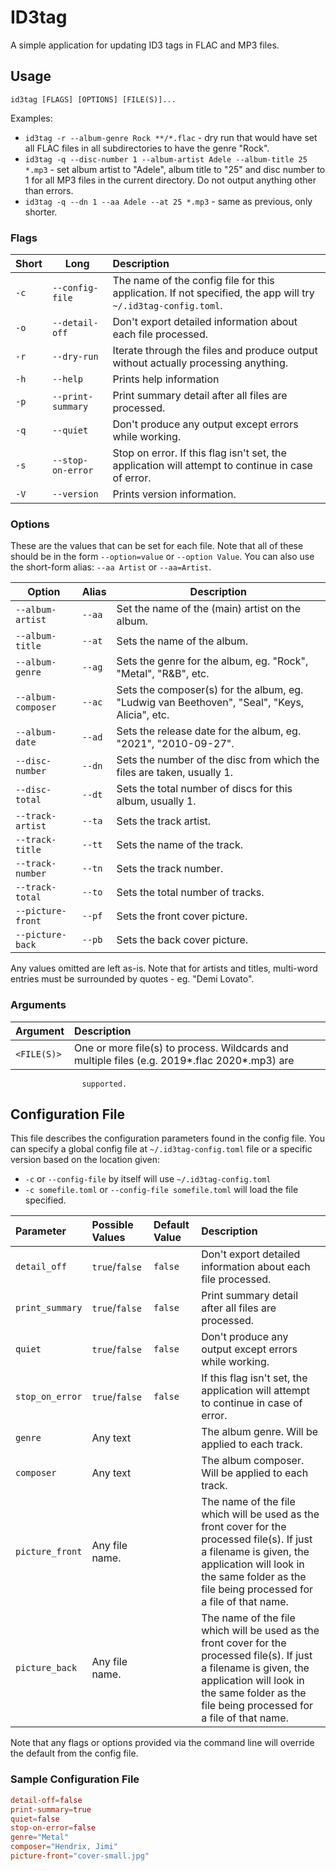 # ID3tag

A simple application for updating ID3 tags in FLAC and MP3 files.

## Usage

`id3tag [FLAGS] [OPTIONS] [FILE(S)]...`

Examples:

- `id3tag -r --album-genre Rock **/*.flac` - dry run that would have set all FLAC files in all subdirectories to have the genre "Rock".
- `id3tag -q --disc-number 1 --album-artist Adele --album-title 25 *.mp3` - set album artist to "Adele", album title to "25" and disc number to 1 for all MP3 files in the current directory. Do not output anything other than errors.
- `id3tag -q --dn 1 --aa Adele --at 25 *.mp3` - same as previous, only shorter.

### Flags

|Short|Long|Description|
|-----|----|:---------|
`-c`|`--config-file`|The name of the config file for this application. If not specified, the app will try `~/.id3tag-config.toml`.
`-o`|`--detail-off`|Don't export detailed information about each file processed.
`-r`|`--dry-run`|Iterate through the files and produce output without actually processing anything.
`-h`|`--help`|Prints help information
`-p`|`--print-summary`|Print summary detail after all files are processed.
`-q`|`--quiet`|Don't produce any output except errors while working.
`-s`|`--stop-on-error`|Stop on error. If this flag isn't set, the application will attempt to continue in case of error.
`-V`|`--version`|Prints version information.

### Options

These are the values that can be set for each file. Note that all of these should be in the form `--option=value` or `--option Value`. You can also use the short-form alias: `--aa Artist` or `--aa=Artist`.

|Option|Alias|Description|
|------|-----|-----------|
|`--album-artist`|`--aa`|Set the name of the (main) artist on the album.
|`--album-title`|`--at`|Sets the name of the album.
|`--album-genre`|`--ag`|Sets the genre for the album, eg. "Rock", "Metal", "R&B", etc.
|`--album-composer`|`--ac`|Sets the composer(s) for the album, eg. "Ludwig van Beethoven", "Seal", "Keys, Alicia", etc.
|`--album-date`|`--ad`|Sets the release date for the album, eg. "2021", "2010-09-27".
|`--disc-number`|`--dn`|Sets the number of the disc from which the files are taken, usually 1.
|`--disc-total`|`--dt`|Sets the total number of discs for this album, usually 1.
|`--track-artist`|`--ta`|Sets the track artist.
|`--track-title`|`--tt`|Sets the name of the track.
|`--track-number`|`--tn`|Sets the track number.
|`--track-total`|`--to`|Sets the total number of tracks.
|`--picture-front`|`--pf`|Sets the front cover picture.
|`--picture-back`|`--pb`|Sets the back cover picture.

Any values omitted are left as-is. Note that for artists and titles, multi-word entries must be surrounded by quotes - eg. "Demi Lovato".

### Arguments

|Argument|Description|
|--------|:----------|
`<FILE(S)>`|One or more file(s) to process. Wildcards and multiple files (e.g. 2019*.flac 2020*.mp3) are
                    supported.

## Configuration File

This file describes the configuration parameters found in the config file. You can specify a global config file at `~/.id3tag-config.toml` file or a specific version based on the location given:

- `-c` or `--config-file` by itself will use `~/.id3tag-config.toml`
- `-c somefile.toml` or `--config-file somefile.toml` will load the file specified.

|Parameter|Possible Values|Default Value|Description|
|:--------|:--------------|:------------|:----------|
|`detail_off`|`true`/`false`|`false`|Don't export detailed information about each file processed.
|`print_summary`|`true`/`false`|`false`|Print summary detail after all files are processed.
|`quiet`|`true`/`false`|`false`|Don't produce any output except errors while working.
|`stop_on_error`|`true`/`false`|`false`|If this flag isn't set, the application will attempt to continue in case of error.
|`genre`|Any text||The album genre. Will be applied to each track.
|`composer`|Any text||The album composer. Will be applied to each track.
`picture_front`|Any file name.||The name of the file which will be used as the front cover for the processed file(s). If just a filename is given, the application will look in the same folder as the file being processed for a file of that name.
`picture_back`|Any file name.||The name of the file which will be used as the front cover for the processed file(s). If just a filename is given, the application will look in the same folder as the file being processed for a file of that name.

Note that any flags or options provided via the command line will override the default from the config file.

### Sample Configuration File

```toml
detail-off=false
print-summary=true
quiet=false
stop-on-error=false
genre="Metal"
composer="Hendrix, Jimi"
picture-front="cover-small.jpg"
```
